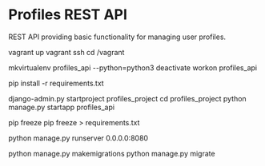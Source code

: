 # Profiles REST API

REST API providing basic functionality for managing user profiles.

vagrant up
vagrant ssh
cd /vagrant

mkvirtualenv profiles_api --python=python3
deactivate
workon profiles_api

pip install -r requirements.txt

django-admin.py startproject profiles_project
cd profiles_project
python manage.py startapp profiles_api

pip freeze
pip freeze > requirements.txt

python manage.py runserver 0.0.0.0:8080

python manage.py makemigrations
python manage.py migrate
